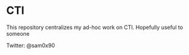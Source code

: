 # CTI

This repository centralizes my ad-hoc work on CTI.
Hopefully useful to someone

Twitter: @sam0x90
